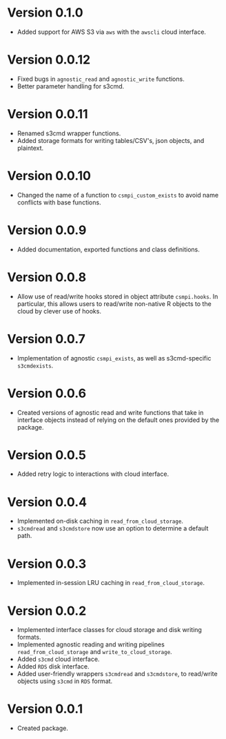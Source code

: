 # Version 0.1.0
- Added support for AWS S3 via `aws` with the `awscli` cloud interface.

# Version 0.0.12
- Fixed bugs in `agnostic_read` and `agnostic_write` functions.
- Better parameter handling for s3cmd.

# Version 0.0.11
- Renamed s3cmd wrapper functions.
- Added storage formats for writing tables/CSV's, json objects, and plaintext.

# Version 0.0.10
- Changed the name of a function to `csmpi_custom_exists` to avoid name conflicts with base
  functions.

# Version 0.0.9
- Added documentation, exported functions and class definitions.

# Version 0.0.8
- Allow use of read/write hooks stored in object attribute `csmpi.hooks`. In particular, this allows
  users to read/write non-native R objects to the cloud by clever use of hooks.

# Version 0.0.7
- Implementation of agnostic `csmpi_exists`, as well as s3cmd-specific `s3cmdexists`.

# Version 0.0.6
- Created versions of agnostic read and write functions that take in interface objects instead of
  relying on the default ones provided by the package.

# Version 0.0.5
- Added retry logic to interactions with cloud interface.

# Version 0.0.4
- Implemented on-disk caching in `read_from_cloud_storage`.
- `s3cmdread` and `s3cmdstore` now use an option to determine a default path.

# Version 0.0.3
- Implemented in-session LRU caching in `read_from_cloud_storage`.

# Version 0.0.2
- Implemented interface classes for cloud storage and disk writing formats.
- Implemented agnostic reading and writing pipelines `read_from_cloud_storage` and
  `write_to_cloud_storage`.
- Added `s3cmd` cloud interface.
- Added `RDS` disk interface.
- Added user-friendly wrappers `s3cmdread` and `s3cmdstore`, to read/write objects using `s3cmd` in
  `RDS` format.

# Version 0.0.1
- Created package.
